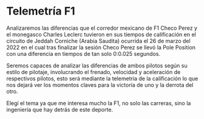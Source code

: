 # Telemetría F1
Analizaremos las diferencias que el corredor mexicano de F1 Checo Perez y el monegasco Charles Leclerc tuvieron en sus tiempos de calificación en el circuito de Jeddah Corniche (Arabia Saudita) ocurrida el 26 de marzo del 2022 en el cual tras finalizar la sesión Checo Perez se llevó la Pole Position con una diferencia en tiempos de tan solo 0:0.025 segundos. 

Seremos capaces de analizar las diferencias de ambos pilotos según su estilo de pilotaje, involucrando el frenado, velocidad y aceleración de respectivos pilotos, esto será mediante la telemetría de la calificación lo que nos dejará ver los momentos claves para la victoria de uno y la derrota del otro.

Elegí el tema ya que me interesa mucho la F1, no solo las carreras, sino la ingeniería que hay detrás de este deporte.  
